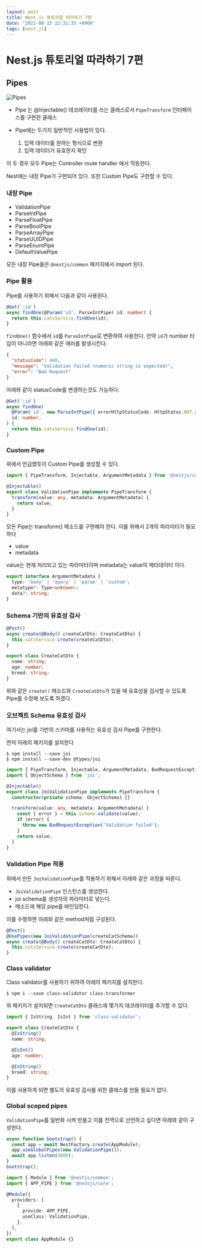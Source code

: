 ```yaml
---
layout: post
title: Nest.js 튜토리얼 따라하기 7편
date: "2021-08-15 22:31:35 +0900"
tags: [nest.js]
---
```


# Nest.js 튜토리얼 따라하기 7편

## Pipes

![Pipes](https://docs.nestjs.com/assets/Pipe_1.png)

* Pipe 는 @Injectable() 데코레이터를 쓰는 클래스로서 `PipeTransform` 인터페이스를 구현한 클래스

* Pipe에는 두가지 일반적인 사용법이 있다.
  1. 입력 데이터를 원하는 형식으로 변환
  2. 입력 데이터가 유효한지 확인

이 두 경우 모두 Pipe는 Controller route handler 에서 작동한다. 

Nest에는 내장 Pipe가 구현되어 있다. 또한 Custom Pipe도 구현할 수 있다.

### 내장 Pipe
* ValidationPipe
* ParseIntPipe
* ParseFloatPipe
* ParseBoolPipe
* ParseArrayPipe
* ParseUUIDPipe
* ParseEnumPipe
* DefaultValuePipe

모든 내장 Pipe들은 `@nestjs/common` 패키지에서 import 된다.

### Pipe 활용

Pipe를 사용하기 위해서 다음과 같이 사용된다.

```typescript
@Get(':id')
async findOne(@Param('id', ParseIntPipe) id: number) {
  return this.catsService.findOne(id);
}
```

`findOne()` 함수에서 `id`를 `ParseIntPipe`로 변환하여 사용한다. 만약 `id`가 number 타입이 아니라면 아래와 같은 에러를 발생시킨다.

```json
{
  "statusCode": 400,
  "message": "Validation failed (numeric string is expected)",
  "error": "Bad Request"
}
```

아래와 같이 statusCode를 변경하는것도 가능하다.
```typescript
@Get(':id')
async findOne(
  @Param('id', new ParseIntPipe({ errorHttpStatusCode: HttpStatus.NOT_ACCEPTABLE }))
  id: number,
) {
  return this.catsService.findOne(id);
}
```

### Custom Pipe

위에서 언급했듯이 Custom Pipe를 생성할 수 있다. 

```typescript
import { PipeTransform, Injectable, ArgumentMetadata } from '@nestjs/common';

@Injectable()
export class ValidationPipe implements PipeTransform {
  transform(value: any, metadata: ArgumentMetadata) {
    return value;
  }
}
```

모든 Pipe는 transform() 메소드를 구현해야 한다. 이를 위해서 2개의 파라미터가 필요하다
* value
* metadata

value는 현재 처리되고 있는 파라미터이며 metadata는 value의 메타데이터 이다.

```typescript
export interface ArgumentMetadata {
  type: 'body' | 'query' | 'param' | 'custom';
  metatype?: Type<unknown>;
  data?: string;
}
```

### Schema 기반의 유효성 검사

```typescript
@Post()
async create(@Body() createCatDto: CreateCatDto) {
  this.catsService.create(createCatDto);
}
```

```typescript
export class CreateCatDto {
  name: string;
  age: number;
  breed: string;
}
```

위와 같은 `create()` 메소드와 `CreateCatDto`가 있을 때 유효성을 검사할 수 있도록 Pipe를 수정해 보도록 하겠다.

### 오브젝트 Schema 유효성 검사

여기서는 joi를 기반의 스키마를 사용하는 유효성 검사 Pipe를 구현한다.

먼저 아래의 패키지를 설치한다 
```
$ npm install --save joi
$ npm install --save-dev @types/joi
```

```typescript
import { PipeTransform, Injectable, ArgumentMetadata, BadRequestException } from '@nestjs/common';
import { ObjectSchema } from 'joi';

@Injectable()
export class JoiValidationPipe implements PipeTransform {
  constructor(private schema: ObjectSchema) {}

  transform(value: any, metadata: ArgumentMetadata) {
    const { error } = this.schema.validate(value);
    if (error) {
      throw new BadRequestException('Validation failed');
    }
    return value;
  }
}
```

### Validation Pipe 적용

위에서 만든 `JoiValidationPipe`를 적용하기 위해서 아래와 같은 과정을 따른다.
* `JoiValidationPipe` 인스턴스를 생성한다.
* joi schema를 생성자의 파라미터로 넣는다.
* 메소드에 해당 pipe를 바인딩한다.

이를 수행하면 아래와 같은 method처럼 구성된다.

```typescript
@Post()
@UsePipes(new JoiValidationPipe(createCatSchema))
async create(@Body() createCatDto: CreateCatDto) {
  this.catsService.create(createCatDto);
}
```

### Class validator

Class validator를 사용하기 위하여 아래의 패키지를 설치한다.
```
$ npm i --save class-validator class-transformer
```

위 패키지가 설치되면 `CreateCatDto` 클래스에 몇가지 데코레이터를 추가할 수 있다.

```typescript
import { IsString, IsInt } from 'class-validator';

export class CreateCatDto {
  @IsString()
  name: string;

  @IsInt()
  age: number;

  @IsString()
  breed: string;
}
```

이를 사용하게 되면 별도의 유효성 검사를 위한 클래스를 만들 필요가 없다.

### Global scoped pipes

`ValidationPipe`를 일반화 시켜 만들고 이를 전역으로 선언하고 싶다면 아래와 같이 구성한다.

```typescript
async function bootstrap() {
  const app = await NestFactory.create(AppModule);
  app.useGlobalPipes(new ValidationPipe());
  await app.listen(3000);
}
bootstrap();
```

```typescript
import { Module } from '@nestjs/common';
import { APP_PIPE } from '@nestjs/core';

@Module({
  providers: [
    {
      provide: APP_PIPE,
      useClass: ValidationPipe,
    },
  ],
})
export class AppModule {}
```